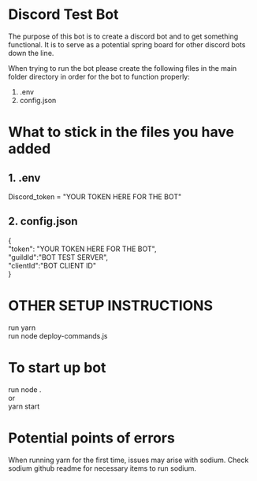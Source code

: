 # Discord Test Bot

The purpose of this bot is to create a discord bot and to get something functional. It is to serve as a potential spring board for other discord bots down the line. 

When trying to run the bot please create the following files in the main folder directory in order for the bot to function properly:

1. .env 
2. config.json

# What to stick in the files you have added 
## 1. .env
Discord_token = "YOUR TOKEN HERE FOR THE BOT"

## 2. config.json 
{  
  "token": "YOUR TOKEN HERE FOR THE BOT",  
  "guildId":"BOT TEST SERVER",  
  "clientId":"BOT CLIENT ID"  
}

# OTHER SETUP INSTRUCTIONS 
run yarn  
run node deploy-commands.js  
# To start up bot 
run node .  
or  
yarn start  

# Potential points of errors
When running yarn for the first time, issues may arise with sodium. Check sodium github readme for necessary items to run sodium.